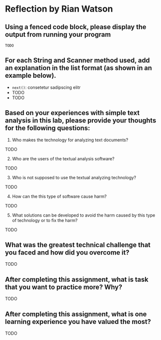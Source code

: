 # Reflection by Rian Watson

## Using a fenced code block, please display the output from running your program

```
TODO
```

## For each String and Scanner method used, add an explanation in the list format (as shown in an example below).

- `next()`: consetetur sadipscing elitr
- TODO
- TODO

## Based on your experiences with simple text analysis  in this lab, please provide your thoughts for the following questions:

1. Who makes the technology for analyzing text documents?

TODO

2. Who are the users of the textual analysis software?

TODO

3. Who is not supposed to use the textual analyzing technology? 

TODO

4. How can the this type of software cause harm?

TODO

5. What solutions can be developed to avoid the harm caused by this type of technology or to fix the harm?

TODO

## What was the greatest technical challenge that you faced and how did you overcome it?

TODO

## After completing this assignment, what is task that you want to practice more? Why?

TODO

## After completing this assignment, what is one learning experience you have valued the most?

TODO
